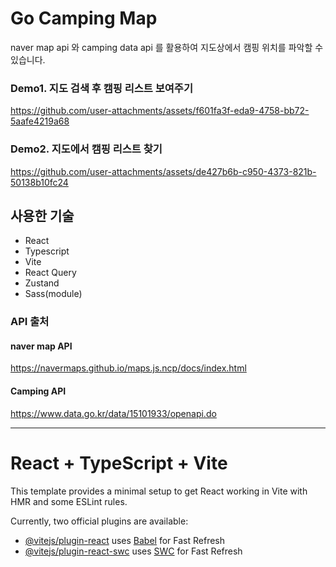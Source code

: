 # Go Camping Map
naver map api 와 camping data api 를 활용하여 지도상에서 캠핑 위치를 파악할 수 있습니다.

### Demo1. 지도 검색 후 캠핑 리스트 보여주기
https://github.com/user-attachments/assets/f601fa3f-eda9-4758-bb72-5aafe4219a68



### Demo2. 지도에서 캠핑 리스트 찾기
https://github.com/user-attachments/assets/de427b6b-c950-4373-821b-50138b10fc24



## 사용한 기술
- React
- Typescript
- Vite
- React Query
- Zustand
- Sass(module)

### API 출처
#### naver map API
https://navermaps.github.io/maps.js.ncp/docs/index.html

#### Camping API
https://www.data.go.kr/data/15101933/openapi.do


----------------------------------------------

# React + TypeScript + Vite

This template provides a minimal setup to get React working in Vite with HMR and some ESLint rules.

Currently, two official plugins are available:

- [@vitejs/plugin-react](https://github.com/vitejs/vite-plugin-react/blob/main/packages/plugin-react/README.md) uses [Babel](https://babeljs.io/) for Fast Refresh
- [@vitejs/plugin-react-swc](https://github.com/vitejs/vite-plugin-react-swc) uses [SWC](https://swc.rs/) for Fast Refresh
